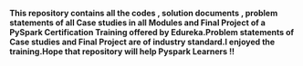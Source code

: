 <b>This repository contains all the codes , solution documents , problem statements of all Case studies in all Modules and Final Project of a PySpark Certification Training offered by Edureka.Problem statements of Case studies and Final Project are of industry standard.I enjoyed the training.Hope that repository will help Pyspark Learners !!


